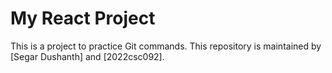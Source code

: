 # My React Project
This is a project to practice Git commands.
This repository is maintained by [Segar Dushanth] and [2022csc092].
